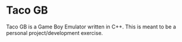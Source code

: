 # Taco GB
Taco GB is a Game Boy Emulator written in C++. This is meant to be a personal project/development exercise.